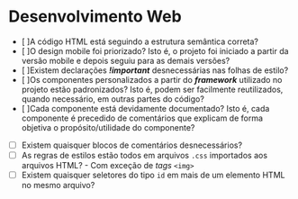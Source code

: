 # Desenvolvimento Web

- [ ]A código HTML está seguindo a estrutura semântica correta?
- [ ]O design mobile foi priorizado? Isto é, o projeto foi iniciado a partir da versão mobile e depois seguiu para as demais versões?
- [ ]Existem declarações ***!important*** desnecessárias nas folhas de estilo?
- [ ]Os componentes personalizados a partir do ***framework*** utilizado no projeto
estão padronizados? Isto é, podem ser facilmente reutilizados, quando necessário, em outras partes do código?
- [ ]Cada componente está devidamente documentado? Isto é, cada componente é precedido de comentários que explicam de forma objetiva o propósito/utilidade do componente?
- [ ] Existem quaisquer blocos de comentários desnecessários?
- [ ] As regras de estilos estão todos em arquivos `.css` importados aos arquivos HTML? - Com exceção de *tags*  `<img>`
- [ ] Existem quaisquer seletores do tipo `id` em mais de um elemento HTML no mesmo arquivo?